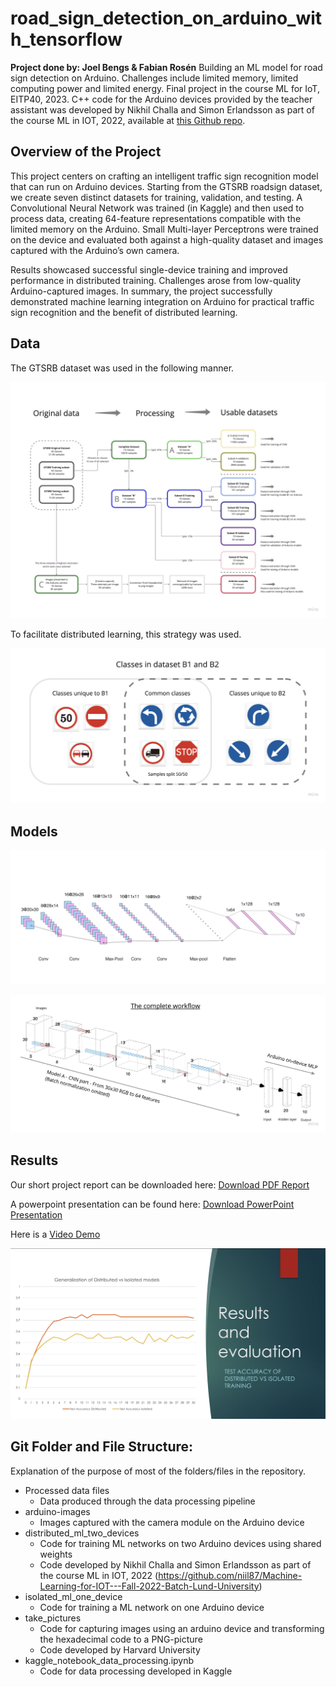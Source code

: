 # road_sign_detection_on_arduino_with_tensorflow
**Project done by: Joel Bengs & Fabian Rosén**
Building an ML model for road sign detection on Arduino. Challenges include limited memory, limited computing power and limited energy. Final project in the course ML for IoT, EITP40, 2023. C++ code for the Arduino devices provided by the teacher assistant was developed by Nikhil Challa and Simon Erlandsson as part of the course ML in IOT, 2022, available at [this Github repo](https://github.com/niil87/Machine-Learning-for-IOT---Fall-2022-Batch-Lund-University).

## Overview of the Project
This project centers on crafting an intelligent traffic sign recognition model that can run on Arduino devices. Starting from the GTSRB roadsign dataset, we create seven distinct datasets for training, validation, and testing. A Convolutional Neural Network was trained (in Kaggle) and then used to process data, creating 64-feature representations compatible with the limited memory on the Arduino. Small Multi-layer Perceptrons were trained on the device and evaluated both against a high-quality dataset and images captured with the Arduino’s own camera.

Results showcased successful single-device training and improved performance in distributed training. Challenges arose from low-quality Arduino-captured images. In summary, the project successfully demonstrated machine learning integration on Arduino for practical traffic sign recognition and the benefit of distributed learning.

## Data
The GTSRB dataset was used in the following manner.

![Dataset Creation](./assets/dataset_creation.jpg)

To facilitate distributed learning, this strategy was used.

![Classes](./assets/classes.jpg)

## Models
![Model A](./assets/model_a.png)

![Model complete](./assets/model_complete.jpg)

## Results
Our short project report can be downloaded here: [Download PDF Report](./assets/report.pdf)

A powerpoint presentation can be found here: [Download PowerPoint Presentation](./assets/presentation.pptx)

Here is a [Video Demo](https://youtu.be/5cZI-IUS61U)

![Results 3](./assets/results_3.png)

## Git Folder and File Structure:
Explanation of the purpose of most of the folders/files in the repository.
- Processed data files
  - Data produced through the data processing pipeline
- arduino-images
  - Images captured with the camera module on the Arduino device
- distributed_ml_two_devices
  - Code for training ML networks on two Arduino devices using shared weights
  - Code developed by Nikhil Challa and Simon Erlandsson as part of the course ML in IOT, 2022 (https://github.com/niil87/Machine-Learning-for-IOT---Fall-2022-Batch-Lund-University)
- isolated_ml_one_device
  - Code for training a ML network on one Arduino device
- take_pictures
  - Code for capturing images using an arduino device and transforming the hexadecimal code to a PNG-picture
  - Code developed by Harvard University
- kaggle_notebook_data_processing.ipynb
  - Code for data processing developed in Kaggle

